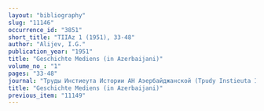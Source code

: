 ```yaml
---
layout: "bibliography"
slug: "11146"
occurrence_id: "3851"
short_title: "TIIAz 1 (1951), 33-48"
author: "Alijev, I.G."
publication_year: "1951"
title: "Geschichte Mediens (in Azerbaijani)"
volume_no_: "1"
pages: "33-48"
journal: "Tpуды Инстиеута Истории АН Аэербайджанской (Tpudy Instieuta Istorii AN Aèerbajdžanskoj)"
title: "Geschichte Mediens (in Azerbaijani)"
previous_item: "11149"
---
```

